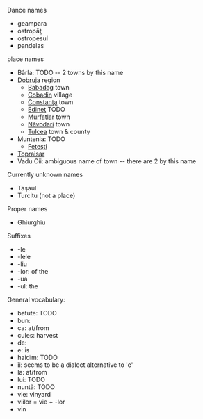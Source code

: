 Dance names
 - geampara
 - ostropăţ
 - ostropesul
 - pandelas

place names
 - Bârla: TODO -- 2 towns by this name
 - [Dobruja](https://en.wikipedia.org/wiki/Dobruja) region
    - [Babadag](https://en.wikipedia.org/wiki/Babadag) town
    - [Cobadin](https://en.wikipedia.org/wiki/Cobadin) village
    - [Constanţa](https://en.wikipedia.org/wiki/Constanţa) town
    - [Edineţ](TODO) TODO
    - [Murfatlar](https://en.wikipedia.org/wiki/Murfatlar) town
    - [Năvodari](https://en.wikipedia.org/wiki/Năvodari) town
    - [Tulcea](https://en.wikipedia.org/wiki/Tulcea) town & county
 - Muntenia: TODO
    - [Feteşti](https://en.wikipedia.org/wiki/Feteşti)
 - [Topraisar](https://en.wikipedia.org/wiki/Topraisar)
 - Vadu Oii: ambiguous name of town -- there are 2 by this name

Currently unknown names
 - Taşaul
 - Turcitu (not a place)

Proper names
 - Ghiurghiu

Suffixes
 - -le
 - -lele
 - -liu
 - -lor: of the
 - -ua
 - -ul: the


General vocabulary:
 - batute: TODO
 - bun:
 - ca: at/from
 - cules: harvest
 - de:
 - e: is
 - haidim: TODO
 - îi: seems to be a dialect alternative to 'e'
 - la: at/from
 - lui: TODO
 - nuntă: TODO
 - vie: vinyard
 - viilor = vie + -lor
 - vin

